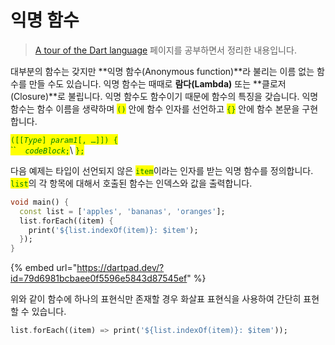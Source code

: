 # 익명 함수

> [A tour of the Dart language](https://dart.dev/guides/language/language-tour) 페이지를 공부하면서 정리한 내용입니다.

대부분의 함수는 갖지만 **익명 함수(Anonymous function)**라 불리는 이름 없는 함수를 만들 수도 있습니다. 익명 함수는 때때로 **람다(Lambda)** 또는 **클로저(Closure)**로 불립니다. 익명 함수도 함수이기 때문에 함수의 특징을 갖습니다. 익명 함수는 함수 이름을 생략하며 <mark style="color:green;">`()`</mark> 안에 함수 인자를 선언하고 <mark style="color:green;">`{}`</mark> 안에 함수 본문을 구현합니다.

<mark style="color:green;">`([[`</mark>_<mark style="color:green;">`Type`</mark>_<mark style="color:green;">`]`</mark><mark style="color:green;">` `</mark>_<mark style="color:green;">`param1`</mark>_<mark style="color:green;">`[, …]]) {`</mark>\
&#x20; <mark style="color:green;">``</mark><mark style="color:green;">`  `</mark>_<mark style="color:green;">`codeBlock`</mark>_<mark style="color:green;">`;`</mark>\ <mark style="color:green;">`};`</mark>

다음 예제는 타입이 선언되지 않은 <mark style="color:green;">`item`</mark>이라는 인자를 받는 익명 함수를 정의합니다. <mark style="color:green;">`list`</mark>의 각 항목에 대해서 호출된 함수는 인덱스와 값을 출력합니다.

```dart
void main() {
  const list = ['apples', 'bananas', 'oranges'];
  list.forEach((item) {
    print('${list.indexOf(item)}: $item');
  });
}
```

{% embed url="https://dartpad.dev/?id=79d6981bcbaee0f5596e5843d87545ef" %}

위와 같이 함수에 하나의 표현식만 존재할 경우 화살표 표현식을 사용하여 간단히 표현할 수 있습니다.

```dart
list.forEach((item) => print('${list.indexOf(item)}: $item'));
```
